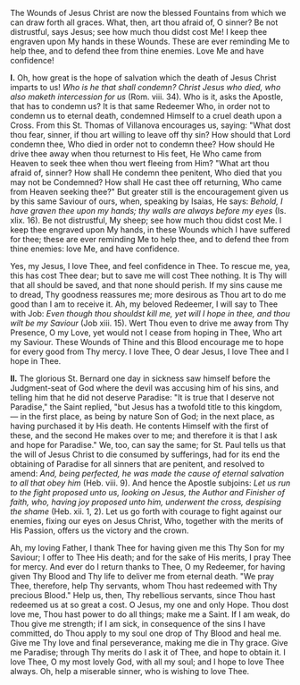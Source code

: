 
The Wounds of Jesus Christ are now the blessed Fountains from which we can draw forth all graces. What, then, art thou afraid of, O sinner? Be not distrustful, says Jesus; see how much thou didst cost Me! I keep thee engraven upon My hands in these Wounds. These are ever reminding Me to help thee, and to defend thee from thine enemies. Love Me and have confidence!

**I\.** Oh, how great is the hope of salvation which the death of Jesus Christ imparts to us! *Who is he that shall condemn? Christ Jesus who died, who also maketh intercession for us* (Rom. viii. 34). Who is it, asks the Apostle, that has to condemn us? It is that same Redeemer Who, in order not to condemn us to eternal death, condemned Himself to a cruel death upon a Cross. From this St. Thomas of Villanova encourages us, saying: \"What dost thou fear, sinner, if thou art willing to leave off thy sin? How should that Lord condemn thee, Who died in order not to condemn thee? How should He drive thee away when thou returnest to His feet, He Who came from Heaven to seek thee when thou wert fleeing from Him? \"What art thou afraid of, sinner? How shall He condemn thee penitent, Who died that you may not be Condemned? How shall He cast thee off returning, Who came from Heaven seeking thee?\" But greater still is the encouragement given us by this same Saviour of ours, when, speaking by Isaias, He says: *Behold, I have graven thee upon my hands; thy walls are always before my eyes* (Is. xlix. 16). Be not distrustful, My sheep; see how much thou didst cost Me. I keep thee engraved upon My hands, in these Wounds which I have suffered for thee; these are ever reminding Me to help thee, and to defend thee from thine enemies: love Me, and have confidence.

Yes, my Jesus, I love Thee, and feel confidence in Thee. To rescue me, yea, this has cost Thee dear; but to save me will cost Thee nothing. It is Thy will that all should be saved, and that none should perish. If my sins cause me to dread, Thy goodness reassures me; more desirous as Thou art to do me good than I am to receive it. Ah, my beloved Redeemer, I will say to Thee with Job: *Even though thou shouldst kill me, yet will I hope in thee, and thou wilt be my Saviour* (Job xiii. 15). Wert Thou even to drive me away from Thy Presence, O my Love, yet would not I cease from hoping in Thee, Who art my Saviour. These Wounds of Thine and this Blood encourage me to hope for every good from Thy mercy. I love Thee, O dear Jesus, I love Thee and I hope in Thee.

**II\.** The glorious St. Bernard one day in sickness saw himself before the Judgment-seat of God where the devil was accusing him of his sins, and telling him that he did not deserve Paradise: \"It is true that I deserve not Paradise,\" the Saint replied, \"but Jesus has a twofold title to this kingdom, — in the first place, as being by nature Son of God; in the next place, as having purchased it by His death. He contents Himself with the first of these, and the second He makes over to me; and therefore it is that I ask and hope for Paradise.\" We, too, can say the same; for St. Paul tells us that the will of Jesus Christ to die consumed by sufferings, had for its end the obtaining of Paradise for all sinners that are penitent, and resolved to amend: *And, being perfected, he was made the cause of eternal salvation to all that obey him* (Heb. viii. 9). And hence the Apostle subjoins: *Let us run to the fight proposed unto us, looking on Jesus, the Author and Finisher of faith, who, having joy proposed unto him, underwent the cross, despising the shame* (Heb. xii. 1, 2). Let us go forth with courage to fight against our enemies, fixing our eyes on Jesus Christ, Who, together with the merits of His Passion, offers us the victory and the crown.

Ah, my loving Father, I thank Thee for having given me this Thy Son for my Saviour; I offer to Thee His death; and for the sake of His merits, I pray Thee for mercy. And ever do I return thanks to Thee, O my Redeemer, for having given Thy Blood and Thy life to deliver me from eternal death. \"We pray Thee, therefore, help Thy servants, whom Thou hast redeemed with Thy precious Blood.\" Help us, then, Thy rebellious servants, since Thou hast redeemed us at so great a cost. O Jesus, my one and only Hope. Thou dost love me, Thou hast power to do all things; make me a Saint. If I am weak, do Thou give me strength; if I am sick, in consequence of the sins I have committed, do Thou apply to my soul one drop of Thy Blood and heal me. Give me Thy love and final perseverance, making me die in Thy grace. Give me Paradise; through Thy merits do I ask it of Thee, and hope to obtain it. I love Thee, O my most lovely God, with all my soul; and I hope to love Thee always. Oh, help a miserable sinner, who is wishing to love Thee.

